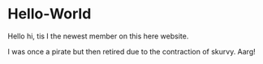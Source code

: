 # Hello-World

Hello hi, tis I the newest member on this here website.

I was once a pirate but then retired due to the contraction of skurvy. Aarg!
